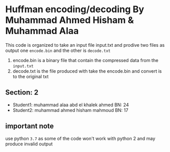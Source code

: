 # Huffman encoding/decoding By Muhammad Ahmed Hisham & Muhammad Alaa

This code is organized to take an input file input.txt and prodive two files as output one `encode.bin` and the other is `decode.txt`

1. encode.bin is a binary file that contain the compressed data
   from the `input.txt`
2. decode.txt is the file produced with take the encode.bin and
   convert is to the original txt

## Section: 2

- Student1: muhammad alaa abd el khalek ahmed BN: 24
- Student2: muhammad ahmed hisham mahmoud BN: 17

## important note

use python `3.7` as some of the code won't work with python 2 and may produce invalid output
